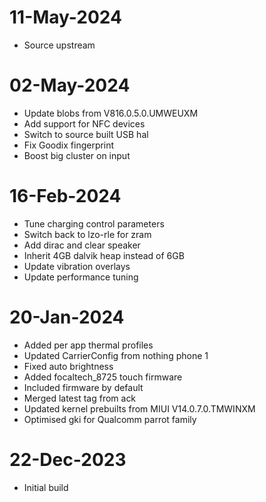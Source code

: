 # 11-May-2024
- Source upstream

# 02-May-2024
- Update blobs from V816.0.5.0.UMWEUXM
- Add support for NFC devices
- Switch to source built USB hal
- Fix Goodix fingerprint
- Boost big cluster on input

# 16-Feb-2024
- Tune charging control parameters
- Switch back to lzo-rle for zram
- Add dirac and clear speaker
- Inherit 4GB dalvik heap instead of 6GB
- Update vibration overlays
- Update performance tuning

# 20-Jan-2024
- Added per app thermal profiles
- Updated CarrierConfig from nothing phone 1
- Fixed auto brightness
- Added focaltech_8725 touch firmware
- Included firmware by default
- Merged latest tag from ack
- Updated kernel prebuilts from MIUI V14.0.7.0.TMWINXM
- Optimised gki for Qualcomm parrot family

# 22-Dec-2023
- Initial build

